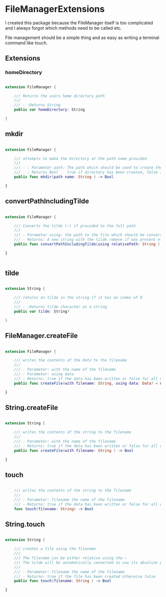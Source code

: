 # FileManagerExtensions

I created this package because the FileManager itself is too complicated and I always forgot which methods need to be called etc.

File management should be a simple thing and as easy as writing a terminal command like touch.

## Extensions

### homeDirectory


```swift

extension FileManager {

    /// Returns the users home directory path
    ///
    /// - :Returns String
    public var homeDirectory: String

}

```
## mkdir

```swift

extension FileManager {

    /// attempts to make the directory at the path name provided
    ///      
    /// - : Parameter path: The path which should be used to create the directory
    /// - : Returns Bool    true if directory has been created, false if not
    public func mkdir(path name: String ) -> Bool 

}

```

## convertPathIncludingTilde

```swift

extension FileManager {

    /// Converts the tilde (~) if provided to the full path
    ///
    /// - Parameter using: the path to the file which should be converted to an absolute strng
    /// - Returns: A new string with the tilde remove if was present else the original string
    public func convertPathIncludingTilde(using relativePath: String ) -> String

}
 
```

## tilde

```swift

extension String {

    /// returns an tilde in the string if it has an index of 0
    ///
    /// - :Returns tilde character as a string
    public var tilde: String?

}


```

## FileManager.createFile

```swift

extension FileManager {

    /// writes the contents of the data to the filename
    ///
    /// - Parameter: with the name of the filename 
    /// - Parameter: using data
    /// - Returns: true if the data has been written or false for all other reasons
    public func createFile(with filename: String, using data: Data? = nil ) -> Bool 

}

```

## String.createFile

```swift

extension String {

    /// writes the contents of the string to the filename
    ///
    /// - Parameter: with the name of the filename 
    /// - Returns: true if the data has been written or false for all other reasons
    public func createFile(with filename: String ) -> Bool 

}

```

## touch

```swift

    /// writes the contents of the string to the filename
    ///
    /// - Parameter: filename the name of the filename 
    /// - Returns: true if the data has been written or false for all other reasons
    func touch(filename: String) -> Bool

```

## String.touch

```swift

extension String {

    /// creates a file using the filename
    /// 
    /// The filename can be either relative using the ~
    /// The tilde will be automatically converted to use its absolute path
    ///
    /// - Parameter: filename the name of the filename 
    /// - Returns: true if the file has been created otherwise false
    public func touch(filename: String ) -> Bool 

}

```

